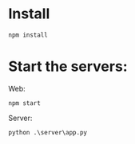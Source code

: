 # Install
```
npm install
```

# Start the servers:
Web:
```
npm start
```
Server:
``` 
python .\server\app.py
```
